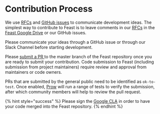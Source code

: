 # Contribution Process

We use [RFCs](https://en.wikipedia.org/wiki/Request_for_Comments) and [GitHub issues](https://github.com/gojek/feast/issues) to communicate development ideas. The simplest way to contribute to Feast is to leave comments in our [RFCs](https://drive.google.com/drive/u/0/folders/1Lj1nIeRB868oZvKTPLYqAvKQ4O0BksjY) in the [Feast Google Drive](https://drive.google.com/drive/u/0/folders/0AAe8j7ZK3sxSUk9PVA) or our GitHub issues.

Please communicate your ideas through a GitHub issue or through our Slack Channel before starting development.

Please [submit a PR ](https://github.com/gojek/feast/pulls)to the master branch of the Feast repository once you are ready to submit your contribution. Code submission to Feast \(including submission from project maintainers\) require review and approval from maintainers or code owners.

PRs that are submitted by the general public need to be identified as `ok-to-test`. Once enabled, [Prow](https://github.com/kubernetes/test-infra/tree/master/prow) will run a range of tests to verify the submission, after which community members will help to review the pull request.

{% hint style="success" %}
Please sign the [Google CLA](https://cla.developers.google.com/) in order to have your code merged into the Feast repository.
{% endhint %}

